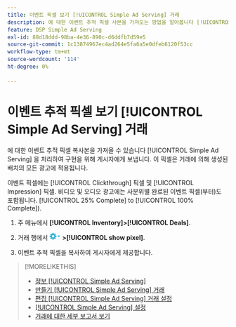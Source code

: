 ```yaml
---
title: 이벤트 픽셀 보기 [!UICONTROL Simple Ad Serving] 거래
description: 에 대한 이벤트 추적 픽셀 사본을 가져오는 방법을 알아봅니다 [!UICONTROL Simple Ad Serving] 거래
feature: DSP Simple Ad Serving
exl-id: 88d18ddd-98ba-4e36-890c-d6ddfb7d59e5
source-git-commit: 1c13874967ec4ad264e5fa6a5e0dfeb6120f53cc
workflow-type: tm+mt
source-wordcount: '114'
ht-degree: 0%

---
```


# 이벤트 추적 픽셀 보기 [!UICONTROL Simple Ad Serving] 거래

에 대한 이벤트 추적 픽셀 복사본을 가져올 수 있습니다 [!UICONTROL Simple Ad Serving] 을 처리하여 구현을 위해 게시자에게 보냅니다. 이 픽셀은 거래에 의해 생성된 배치의 모든 광고에 적용됩니다.

이벤트 픽셀에는 [!UICONTROL Clickthrough] 픽셀 및 [!UICONTROL Impression] 픽셀. 비디오 및 오디오 광고에는 사분위별 완료된 이벤트 픽셀(부터)도 포함됩니다. [!UICONTROL 25% Complete] to [!UICONTROL 100% Complete]).

1. 주 메뉴에서 **[!UICONTROL Inventory]>[!UICONTROL Deals]**.

1. 거래 행에서 ![옵션 메뉴](/help/dsp/assets/options-menu.png) **>[!UICONTROL show pixel]**.

1. 이벤트 추적 픽셀을 복사하여 게시자에게 제공합니다.

>[!MORELIKETHIS]
>
>* [정보 [!UICONTROL Simple Ad Serving]](simple-deal-about.md)
>* [만들기 [!UICONTROL Simple Ad Serving] 거래](simple-deal-create.md)
>* [편집 [!UICONTROL Simple Ad Serving] 거래 설정](simple-deal-edit.md)
>* [[!UICONTROL Simple Ad Serving] 설정](simple-deal-settings.md)
>* [거래에 대한 세부 보고서 보기](/help/dsp/inventory/deal-view-report.md)

